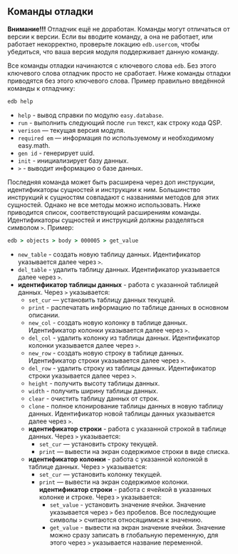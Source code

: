 ## Команды отладки

**Внимание!!!** Отладчик ещё не доработан. Команды могут отличаться от версии к версии. Если вы вводите команду, а она не работает, или работает некорректно, проверьте локацию `edb.usercom`, чтобы убедиться, что ваша версия модуля поддерживает данную команду.

Все команды отладки начинаются с ключевого слова `edb`. Без этого ключевого слова отладчик просто не сработает. Ниже команды отладки приводятся без этого ключевого слова. Пример правильно введённой команды к отладчику:

```cmd
edb help
```

* `help` - вывод справки по модулю `easy.database`.
* `run` - выполнить следующий после `run` текст, как строку кода QSP.
* `verison` — текущая версия модуля.
* `required em` — информация по используемому и необходимому easy.math.
* `gen id` - генерирует uuid.
* `init` - инициализирует базу данных.
* `>` - выводит информацию о базе данных.

Последняя команда может быть расширена через доп инструкции, идентификаторы сущностей и инструкции к ним. Большинство инструкций к сущностям совпадают с названиями методов для этих сущностей. Однако не все методы можно использовать. Ниже приводится список, соответствующий расширениям команды. Идентификаторы сущностей и инструкций должны разделяться символом `>`. Пример:

```cmd
edb > objects > body > 000005 > get_value
```

* `new_table` - создать новую таблицу данных. Идентификатор указывается далее через `>`.
* `del_table` - удалить таблицу данных. Идентификатор указывается далее через `>`.
* **идентификатор таблицы данных** - работа с указанной таблицей данных. Через `>` указывается:
	* `set_cur` — установить таблицу данных текущей.
	* `print` - распечатать информацию по таблице данных в основном описании.
	* `new_col` - создать новую колонку в таблице данных. Идентификатор колонки указывается далее через `>`.
	* `del_col` - удалить колонку из таблицы данных. Идентификатор колонки указывается далее через `>`.
	* `new_row` - создать новую строку в таблице данных. Идентификатор строки указывается далее через `>`.
	* `del_row` - удалить строку из таблицы данных. Идентификатор строки указывается далее через `>`.
	* `height` - получить высоту таблицы данных.
	* `width` - получить ширину таблицы данных.
	* `clear` - очистить таблицу данных от строк.
	* `clone` - полное клонирование таблицы данных в новую таблицу данных. Идентификатор новой таблицы данных указывается далее через `>`.
	* **идентификатор строки** - работа с указанной строкой в таблице данных. Через `>` указывается:
		* `set_cur` — установить строку текущей.
		* `print` — вывести на экран содержимое строки в виде списка.
	* **идентификатор колонки** - работа с указанной колонкой в таблице данных. Через `>` указывается:
		* `set_cur` — установить колонку текущей.
		* `print` — вывести на экран содержимое колонки.
		**идентификатор строки** - работа с ячейкой в указанных колонке и строке. Через `>` указывается:
			* `set_value` - установить значение ячейки. Значение указывается через `>` без пробелов. Все последующие символы `>` считаются относящимися к значению.
			* `get_value` - вывести на экран значение ячейки. Значение можно сразу записать в глобальную переменную, для этого через `>` указывается название переменной.